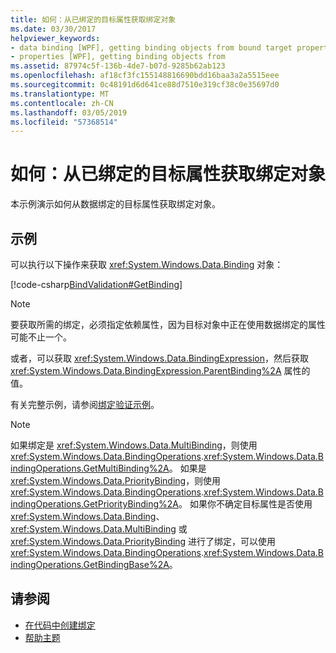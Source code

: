 ```yaml
---
title: 如何：从已绑定的目标属性获取绑定对象
ms.date: 03/30/2017
helpviewer_keywords:
- data binding [WPF], getting binding objects from bound target properties
- properties [WPF], getting binding objects from
ms.assetid: 87974c5f-136b-4de7-b07d-9285b62ab123
ms.openlocfilehash: af18cf3fc155148816690bdd16baa3a2a5515eee
ms.sourcegitcommit: 0c48191d6d641ce88d7510e319cf38c0e35697d0
ms.translationtype: MT
ms.contentlocale: zh-CN
ms.lasthandoff: 03/05/2019
ms.locfileid: "57368514"
---
```

# <a name="how-to-get-the-binding-object-from-a-bound-target-property"></a>如何：从已绑定的目标属性获取绑定对象
本示例演示如何从数据绑定的目标属性获取绑定对象。  
  
## <a name="example"></a>示例  
 可以执行以下操作来获取 <xref:System.Windows.Data.Binding> 对象：  
  
 [!code-csharp[BindValidation#GetBinding](~/samples/snippets/csharp/VS_Snippets_Wpf/BindValidation/CSharp/Window1.xaml.cs#getbinding)]  
  
> [!NOTE]
>  要获取所需的绑定，必须指定依赖属性，因为目标对象中正在使用数据绑定的属性可能不止一个。  
  
 或者，可以获取 <xref:System.Windows.Data.BindingExpression>，然后获取 <xref:System.Windows.Data.BindingExpression.ParentBinding%2A> 属性的值。  
  
 有关完整示例，请参阅[绑定验证示例](https://go.microsoft.com/fwlink/?LinkID=159972)。  
  
> [!NOTE]
>  如果绑定是 <xref:System.Windows.Data.MultiBinding>，则使用 <xref:System.Windows.Data.BindingOperations>.<xref:System.Windows.Data.BindingOperations.GetMultiBinding%2A>。 如果是 <xref:System.Windows.Data.PriorityBinding>，则使用 <xref:System.Windows.Data.BindingOperations>.<xref:System.Windows.Data.BindingOperations.GetPriorityBinding%2A>。 如果你不确定目标属性是否使用 <xref:System.Windows.Data.Binding>、<xref:System.Windows.Data.MultiBinding> 或 <xref:System.Windows.Data.PriorityBinding> 进行了绑定，可以使用 <xref:System.Windows.Data.BindingOperations>.<xref:System.Windows.Data.BindingOperations.GetBindingBase%2A>。  
  
## <a name="see-also"></a>请参阅
- [在代码中创建绑定](how-to-create-a-binding-in-code.md)
- [帮助主题](data-binding-how-to-topics.md)

